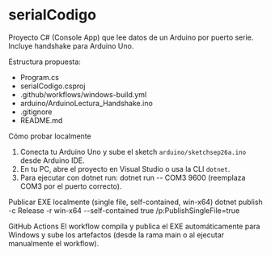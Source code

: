 # serialCodigo

Proyecto C# (Console App) que lee datos de un Arduino por puerto serie. Incluye handshake para Arduino Uno.

Estructura propuesta:
- Program.cs
- serialCodigo.csproj
- .github/workflows/windows-build.yml
- arduino/ArduinoLectura_Handshake.ino
- .gitignore
- README.md

Cómo probar localmente
1. Conecta tu Arduino Uno y sube el sketch `arduino/sketchsep26a.ino` desde Arduino IDE.
2. En tu PC, abre el proyecto en Visual Studio o usa la CLI `dotnet`.
3. Para ejecutar con dotnet run:
   dotnet run -- COM3 9600
   (reemplaza COM3 por el puerto correcto).

Publicar EXE localmente (single file, self-contained, win-x64)
dotnet publish -c Release -r win-x64 --self-contained true /p:PublishSingleFile=true

GitHub Actions
El workflow compila y publica el EXE automáticamente para Windows y sube los artefactos (desde la rama main o al ejecutar manualmente el workflow).
```
